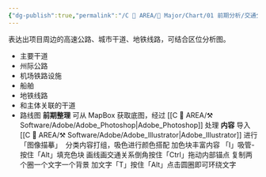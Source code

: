 ```yaml
---
{"dg-publish":true,"permalink":"/C 📔 AREA/🌳 Major/Chart/01 前期分析/交通分析/","title":"交通分析","noteIcon":"1","created":"2024-07-04T13:45:17.000+08:00","updated":"2024-11-28T22:03:52.049+08:00"}
---
```


表达出项目周边的高速公路、城市干道、地铁线路，可结合区位分析图。
-   主要干道
-   州际公路
-   机场铁路设施
-   船舶
-   地铁线路
-   和主体关联的干道
-   路线图
**前期整理**
可从 MapBox 获取底图，经过 [[C 📔 AREA/⚒️ Software/Adobe/Adobe_Photoshop\|Adobe_Photoshop]] 处理
**内容**
导入 [[C 📔 AREA/⚒️ Software/Adobe/Adobe_Illustrator\|Adobe_Illustrator]] 进行「图像描摹」 
分类内容打组，吸色进行颜色搭配
加色块丰富内容 「I」吸管-按住「Alt」填充色块
画线画交通关系倒角按住「Ctrl」拖动内部锚点
复制两个圈一个文字一个背景
加文字「T」按住「Alt」点击圆圈即可环绕文字